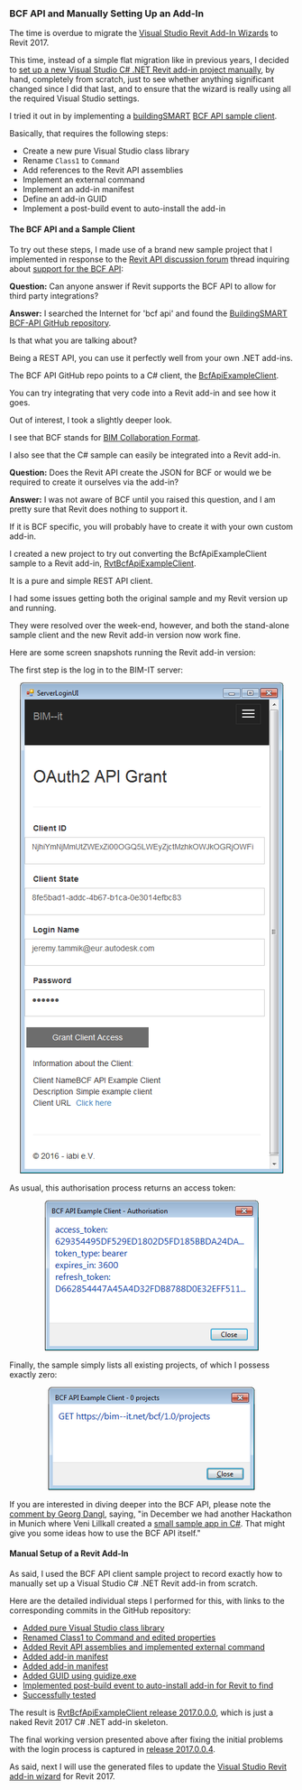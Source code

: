 <head>
<meta http-equiv="Content-Type" content="text/html; charset=utf-8">
<link rel="stylesheet" type="text/css" href="bc.css">
<script src="run_prettify.js" type="text/javascript"></script>
<!--
<script src="https://google-code-prettify.googlecode.com/svn/loader/run_prettify.js" type="text/javascript"></script>
-->
</head>

<!---

BCF API and manual add-in setup #revitAPI #3dwebcoder @AutodeskRevit @openbimstandard @BuildingSMARTUK #bim

The time is overdue to migrate the Visual Studio Revit Add-In Wizards to Revit 2017.
This time, instead of a simple flat migration like in previous years, I decided to set up a new Visual Studio C# .NET Revit add-in project manually, by hand, completely from scratch, just to see whether anything significant changed since I did that last, and to ensure that the wizard is really using all the required Visual Studio settings.
I tried it out in by implementing a buildingSMART BCF API sample client.
Basically, that requires the following steps
&ndash; Create a new pure Visual Studio class library
&ndash; Rename Class1 to Command
&ndash; Add references to the Revit API assemblies
&ndash; Implement an external command
&ndash; Implement an add-in manifest
&ndash; Define an add-in GUID
&ndash; Implement a post-build event to auto-install the add-in...

-->

### BCF API and Manually Setting Up an Add-In

The time is overdue to migrate
the [Visual Studio Revit Add-In Wizards](http://thebuildingcoder.typepad.com/blog/about-the-author.html#5.20) to
Revit 2017.

This time, instead of a simple flat migration like in previous years, I decided to [set up a new Visual Studio C# .NET Revit add-in project manually](#3), by hand, completely from scratch, just to see whether anything significant changed since I did that last, and to ensure that the wizard is really using all the required Visual Studio settings.

I tried it out in by implementing a [buildingSMART](http://www.buildingsmart-tech.org) [BCF API sample client](#2).

Basically, that requires the following steps:

- Create a new pure Visual Studio class library
- Rename `Class1` to `Command`
- Add references to the Revit API assemblies
- Implement an external command
- Implement an add-in manifest
- Define an add-in GUID
- Implement a post-build event to auto-install the add-in


#### <a name="2"></a>The BCF API and a Sample Client

To try out these steps, I made use of a brand new sample project that I implemented in response to
the [Revit API discussion forum](http://forums.autodesk.com/t5/revit-api/bd-p/160) thread inquiring
about [support for the BCF API](http://forums.autodesk.com/t5/revit-api/support-for-bcf-api/m-p/6282780):

**Question:** Can anyone answer if Revit supports the BCF API to allow for third party integrations?

**Answer:** I searched the Internet for 'bcf api' and found
the [BuildingSMART BCF-API GitHub repository](https://github.com/BuildingSMART/BCF-API).

Is that what you are talking about?

Being a REST API, you can use it perfectly well from your own .NET add-ins.

The BCF API GitHub repo points to a C# client,
the [BcfApiExampleClient](https://github.com/rvestvik/BcfApiExampleClient).

You can try integrating that very code into a Revit add-in and see how it goes.

Out of interest, I took a slightly deeper look.

I see that BCF stands for [BIM Collaboration Format](http://iug.buildingsmart.org/resources/abu-dhabi-iug-meeting/IDMC_017_1.pdf).

I also see that the C# sample can easily be integrated into a Revit add-in.

**Question:** Does the Revit API create the JSON for BCF or would we be required to create it ourselves via the add-in?

**Answer:** I was not aware of BCF until you raised this question, and I am pretty sure that Revit does nothing to support it.

If it is BCF specific, you will probably have to create it with your own custom add-in.

I created a new project to try out converting the BcfApiExampleClient sample to a Revit add-in,
[RvtBcfApiExampleClient](https://github.com/jeremytammik/RvtBcfApiExampleClient).

It is a pure and simple REST API client.

I had some issues getting both the original sample and my Revit version up and running.

They were resolved over the week-end, however, and both the stand-alone sample client and the new Revit add-in version now work fine.

Here are some screen snapshots running the Revit add-in version:

The first step is the log in to the BIM-IT server:

<center>
<img src="img/BcfApiExampleClient_login_bim_it.png" alt="BIM-IT login" width="467">
</center>

As usual, this authorisation process returns an access token:

<center>
<img src="img/BcfApiExampleClient_authorisation.png" alt="BIM-IT access token" width="379">
</center>

Finally, the sample simply lists all existing projects, of which I possess exactly zero:

<center>
<img src="img/BcfApiExampleClient_project_list.png" alt="BIM-IT project list" width="366">
</center>

If you are interested in diving deeper into the BCF API, please note
the [comment by Georg Dangl](https://github.com/rvestvik/BcfApiExampleClient/issues/2),
saying, "in December we had another Hackathon in Munich where Veni Lillkall created
a [small sample app in C#](https://github.com/BIMit/BCF-Hackathon-Munich/tree/Team_C%23).
That might give you some ideas how to use the BCF API itself."


#### <a name="3"></a>Manual Setup of a Revit Add-In

As said, I used the BCF API client sample project to record exactly how to manually set up a Visual Studio C# .NET Revit add-in from scratch.

Here are the detailed individual steps I performed for this, with links to the corresponding commits in the GitHub repository:

- [Added pure Visual Studio class library](https://github.com/jeremytammik/RvtBcfApiExampleClient/commit/7fb713de0efb0940191ba20dba7b7b08220c7e62)
- [Renamed Class1 to Command and edited properties](https://github.com/jeremytammik/RvtBcfApiExampleClient/commit/4a98cd78157be9e36abda9b9b85a3156d8fed911)
- [Added Revit API assemblies and implemented external command](https://github.com/jeremytammik/RvtBcfApiExampleClient/commit/ccd0c0f6469425c059567e3b26b75acbc37602b2)
- [Added add-in manifest](https://github.com/jeremytammik/RvtBcfApiExampleClient/commit/1f9f74e83af6cdbbea4541ab03cdbe15a6868754)
- [Added add-in manifest](https://github.com/jeremytammik/RvtBcfApiExampleClient/commit/667a7d8b51292ae3a84bbf59df8d7d2ad9a64886)
- [Added GUID using guidize.exe](https://github.com/jeremytammik/RvtBcfApiExampleClient/commit/4982403505a9baf44e46e36cf5b500d3375af7b9)
- [Implemented post-build event to auto-install add-in for Revit to find](https://github.com/jeremytammik/RvtBcfApiExampleClient/commit/9101faa26d071d6247714c6f4af94171a9814f52)
- [Successfully tested](https://github.com/jeremytammik/RvtBcfApiExampleClient/commit/1912b9586bcb2ec0219f89bc0fc4d8aa98992bd9)

The result is [RvtBcfApiExampleClient release 2017.0.0.0](https://github.com/jeremytammik/RvtBcfApiExampleClient/releases/tag/2017.0.0.0), which is just a naked Revit 2017 C# .NET add-in skeleton.

The final working version presented above after fixing the initial problems with the login process is captured
in [release 2017.0.0.4](https://github.com/jeremytammik/RvtBcfApiExampleClient/releases/tag/2017.0.0.4).

As said, next I will use the generated files to update
the [Visual Studio Revit add-in wizard](http://thebuildingcoder.typepad.com/blog/about-the-author.html#5.20) for Revit 2017.
